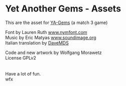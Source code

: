 # Yet Another Gems - Assets

This are the asset for [YA-Gems](https://github.com/wfx/YA-Gems) (a match 3 game)<br>

Font by Lauren Ruth www.nymfont.com<br>
Music by Eric Matyas www.soundimage.org<br>
Italian translation by [DaveMDS](https://github.com/DaveMDS)<br>

Code and new artwork by Wolfgang Morawetz<br>
License GPLv2<br>
<br>
<br>
Have a lot of fun.<br>
wfx
